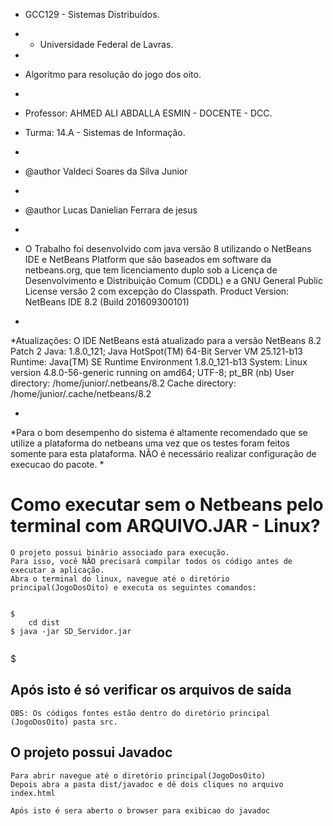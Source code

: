 ﻿* GCC129 - Sistemas Distribuídos.
 *    *  Universidade Federal de Lavras.
 *

*  Algoritmo para resolução do jogo dos oito.
 *         
 
* Professor: AHMED ALI ABDALLA ESMIN - DOCENTE - DCC.
 * Turma: 14.A - Sistemas de Informação.
 *
* @author Valdeci Soares da Silva Junior 
 *

* @author Lucas Danielian Ferrara de jesus 
 *


* O Trabalho foi desenvolvido com java versão 8 utilizando o NetBeans IDE e 
NetBeans Platform que são baseados em software da netbeans.org, 
que tem licenciamento duplo sob a Licença de Desenvolvimento e Distribuição Comum (CDDL)
e a GNU General Public License versão 2 com excepção do Classpath.
Product Version: NetBeans IDE 8.2 (Build 201609300101)
 *

*Atualizações: O IDE NetBeans está atualizado para a versão NetBeans 8.2 Patch 2 
Java: 1.8.0_121; Java HotSpot(TM) 64-Bit Server VM 25.121-b13 
Runtime: Java(TM) SE Runtime Environment 1.8.0_121-b13 
System: Linux version 4.8.0-56-generic running on amd64; UTF-8; pt_BR (nb) User 
directory: /home/junior/.netbeans/8.2 Cache 
directory: /home/junior/.cache/netbeans/8.2

 *

*Para o bom desempenho do sistema é altamente recomendado que se utilize a 
plataforma do netbeans uma vez que os testes foram feitos somente para esta plataforma.
    NÃO é necessário realizar configuração de execucao do pacote. *



# Como executar sem o Netbeans pelo terminal com ARQUIVO.JAR - Linux?

    O projeto possui binário associado para execução. 
    Para isso, você NÃO precisará compilar todos os código antes de executar a aplicação. 
    Abra o terminal do linux, navegue até o diretório principal(JogoDosOito) e executa os seguintes comandos:



````

$
	cd dist
$ java -jar SD_Servidor.jar


````
$

## Após isto é só verificar os arquivos de saída

	OBS: Os códigos fontes estão dentro do diretório principal (JogoDosOito) pasta src.


##

## O projeto possui Javadoc


	Para abrir navegue até o diretório principal(JogoDosOito)
	Depois abra a pasta dist/javadoc e dê dois cliques no arquivo index.html

	Após isto é sera aberto o browser para exibicao do javadoc


##